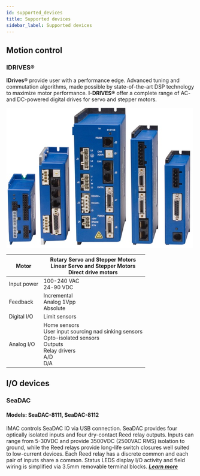 ```yaml
---
id: supported_devices
title: Supported devices
sidebar_label: Supported devices
---
```


## Motion control

### IDRIVES®

**IDrives®** provide user with a performance edge. Advanced tuning and commutation algorithms, made possible by state-of-the-art DSP technology to maximize motor performance. **I-DRIVES®** offer a complete range of AC- and DC-powered digital drives for servo and stepper motors.

![Amplifiers](assets/group_of_amps.jpg "Amplifiers")

| Motor   | Rotary Servo and Stepper Motors<br> Linear Servo and Stepper Motors<br> Direct drive motors |
| ------- | ------------------------------------------------------------------------------------------- |
| Input power | 100-240 VAC<br> 24-90 VDC |
| Feedback | Incremental<br> Analog 1Vpp<br> Absolute |
| Digital I/O | Limit sensors |
| Analog I/O | Home sensors<br> User input sourcing nad sinking sensors<br> Opto-isolated sensors<br> Outputs<br> Relay drivers<br> A/D<br> D/A |

## I/O devices

### SeaDAC

#### Models: SeaDAC-8111, SeaDAC-8112

IMAC controls SeaDAC IO via USB connection. SeaDAC provides four optically isolated inputs and four dry-contact Reed relay outputs. Inputs can range from 5-30VDC and provide 3500VDC (2500VAC RMS) isolation to ground, while the Reed relays provide long-life switch closures well suited to low-current devices. Each Reed relay has a discrete common and each pair of inputs share a common. Status LEDS display I/O activity and field wiring is simplified via 3.5mm removable terminal blocks. ***[Learn more](https://www.sealevel.com/product/8111-usb-to-4-optically-isolated-inputs-4-reed-relay-digital-interface-adapter/)***